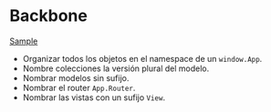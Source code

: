 Backbone
========

[Sample](sample.coffee)

* Organizar todos los objetos en el namespace de un `window.App`.
* Nombre colecciones la versión plural del modelo.
* Nombrar modelos sin sufijo.
* Nombrar el router `App.Router`.
* Nombrar las vistas con un sufijo `View`.
